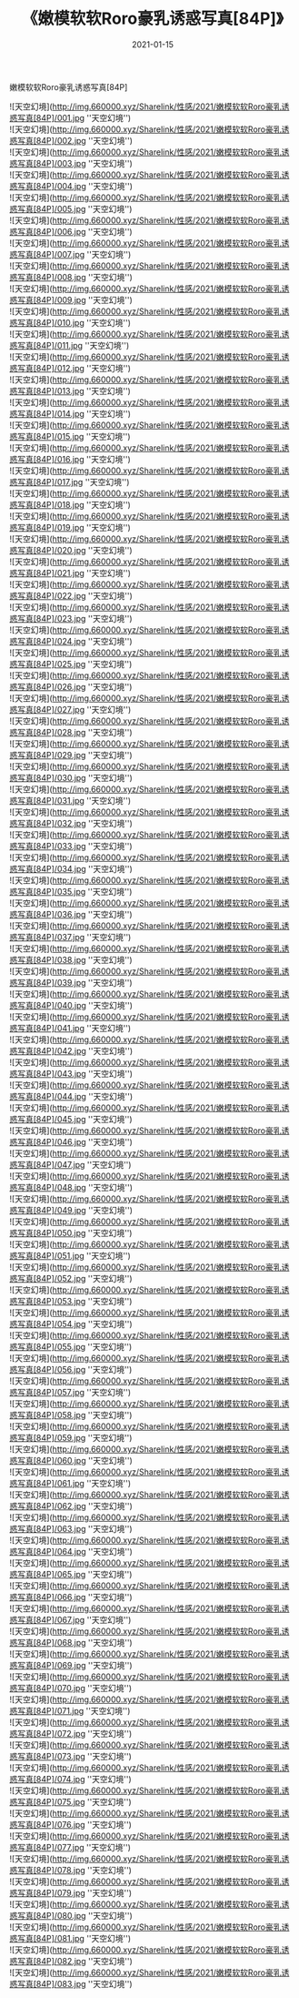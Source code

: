 ﻿---
layout: post
title:  《嫩模软软Roro豪乳诱惑写真[84P]》
date:   2021-01-15
img: http://img.660000.xyz/Sharelink/性感/2021/嫩模软软Roro豪乳诱惑写真[84P]/000.jpg
categories: [美女, 性感, 泳衣]
---

嫩模软软Roro豪乳诱惑写真[84P]



![天空幻境](http://img.660000.xyz/Sharelink/性感/2021/嫩模软软Roro豪乳诱惑写真[84P]/001.jpg ''天空幻境'') <br>
![天空幻境](http://img.660000.xyz/Sharelink/性感/2021/嫩模软软Roro豪乳诱惑写真[84P]/002.jpg ''天空幻境'') <br>
![天空幻境](http://img.660000.xyz/Sharelink/性感/2021/嫩模软软Roro豪乳诱惑写真[84P]/003.jpg ''天空幻境'') <br>
![天空幻境](http://img.660000.xyz/Sharelink/性感/2021/嫩模软软Roro豪乳诱惑写真[84P]/004.jpg ''天空幻境'') <br>
![天空幻境](http://img.660000.xyz/Sharelink/性感/2021/嫩模软软Roro豪乳诱惑写真[84P]/005.jpg ''天空幻境'') <br>
![天空幻境](http://img.660000.xyz/Sharelink/性感/2021/嫩模软软Roro豪乳诱惑写真[84P]/006.jpg ''天空幻境'') <br>
![天空幻境](http://img.660000.xyz/Sharelink/性感/2021/嫩模软软Roro豪乳诱惑写真[84P]/007.jpg ''天空幻境'') <br>
![天空幻境](http://img.660000.xyz/Sharelink/性感/2021/嫩模软软Roro豪乳诱惑写真[84P]/008.jpg ''天空幻境'') <br>
![天空幻境](http://img.660000.xyz/Sharelink/性感/2021/嫩模软软Roro豪乳诱惑写真[84P]/009.jpg ''天空幻境'') <br>
![天空幻境](http://img.660000.xyz/Sharelink/性感/2021/嫩模软软Roro豪乳诱惑写真[84P]/010.jpg ''天空幻境'') <br>
![天空幻境](http://img.660000.xyz/Sharelink/性感/2021/嫩模软软Roro豪乳诱惑写真[84P]/011.jpg ''天空幻境'') <br>
![天空幻境](http://img.660000.xyz/Sharelink/性感/2021/嫩模软软Roro豪乳诱惑写真[84P]/012.jpg ''天空幻境'') <br>
![天空幻境](http://img.660000.xyz/Sharelink/性感/2021/嫩模软软Roro豪乳诱惑写真[84P]/013.jpg ''天空幻境'') <br>
![天空幻境](http://img.660000.xyz/Sharelink/性感/2021/嫩模软软Roro豪乳诱惑写真[84P]/014.jpg ''天空幻境'') <br>
![天空幻境](http://img.660000.xyz/Sharelink/性感/2021/嫩模软软Roro豪乳诱惑写真[84P]/015.jpg ''天空幻境'') <br>
![天空幻境](http://img.660000.xyz/Sharelink/性感/2021/嫩模软软Roro豪乳诱惑写真[84P]/016.jpg ''天空幻境'') <br>
![天空幻境](http://img.660000.xyz/Sharelink/性感/2021/嫩模软软Roro豪乳诱惑写真[84P]/017.jpg ''天空幻境'') <br>
![天空幻境](http://img.660000.xyz/Sharelink/性感/2021/嫩模软软Roro豪乳诱惑写真[84P]/018.jpg ''天空幻境'') <br>
![天空幻境](http://img.660000.xyz/Sharelink/性感/2021/嫩模软软Roro豪乳诱惑写真[84P]/019.jpg ''天空幻境'') <br>
![天空幻境](http://img.660000.xyz/Sharelink/性感/2021/嫩模软软Roro豪乳诱惑写真[84P]/020.jpg ''天空幻境'') <br>
![天空幻境](http://img.660000.xyz/Sharelink/性感/2021/嫩模软软Roro豪乳诱惑写真[84P]/021.jpg ''天空幻境'') <br>
![天空幻境](http://img.660000.xyz/Sharelink/性感/2021/嫩模软软Roro豪乳诱惑写真[84P]/022.jpg ''天空幻境'') <br>
![天空幻境](http://img.660000.xyz/Sharelink/性感/2021/嫩模软软Roro豪乳诱惑写真[84P]/023.jpg ''天空幻境'') <br>
![天空幻境](http://img.660000.xyz/Sharelink/性感/2021/嫩模软软Roro豪乳诱惑写真[84P]/024.jpg ''天空幻境'') <br>
![天空幻境](http://img.660000.xyz/Sharelink/性感/2021/嫩模软软Roro豪乳诱惑写真[84P]/025.jpg ''天空幻境'') <br>
![天空幻境](http://img.660000.xyz/Sharelink/性感/2021/嫩模软软Roro豪乳诱惑写真[84P]/026.jpg ''天空幻境'') <br>
![天空幻境](http://img.660000.xyz/Sharelink/性感/2021/嫩模软软Roro豪乳诱惑写真[84P]/027.jpg ''天空幻境'') <br>
![天空幻境](http://img.660000.xyz/Sharelink/性感/2021/嫩模软软Roro豪乳诱惑写真[84P]/028.jpg ''天空幻境'') <br>
![天空幻境](http://img.660000.xyz/Sharelink/性感/2021/嫩模软软Roro豪乳诱惑写真[84P]/029.jpg ''天空幻境'') <br>
![天空幻境](http://img.660000.xyz/Sharelink/性感/2021/嫩模软软Roro豪乳诱惑写真[84P]/030.jpg ''天空幻境'') <br>
![天空幻境](http://img.660000.xyz/Sharelink/性感/2021/嫩模软软Roro豪乳诱惑写真[84P]/031.jpg ''天空幻境'') <br>
![天空幻境](http://img.660000.xyz/Sharelink/性感/2021/嫩模软软Roro豪乳诱惑写真[84P]/032.jpg ''天空幻境'') <br>
![天空幻境](http://img.660000.xyz/Sharelink/性感/2021/嫩模软软Roro豪乳诱惑写真[84P]/033.jpg ''天空幻境'') <br>
![天空幻境](http://img.660000.xyz/Sharelink/性感/2021/嫩模软软Roro豪乳诱惑写真[84P]/034.jpg ''天空幻境'') <br>
![天空幻境](http://img.660000.xyz/Sharelink/性感/2021/嫩模软软Roro豪乳诱惑写真[84P]/035.jpg ''天空幻境'') <br>
![天空幻境](http://img.660000.xyz/Sharelink/性感/2021/嫩模软软Roro豪乳诱惑写真[84P]/036.jpg ''天空幻境'') <br>
![天空幻境](http://img.660000.xyz/Sharelink/性感/2021/嫩模软软Roro豪乳诱惑写真[84P]/037.jpg ''天空幻境'') <br>
![天空幻境](http://img.660000.xyz/Sharelink/性感/2021/嫩模软软Roro豪乳诱惑写真[84P]/038.jpg ''天空幻境'') <br>
![天空幻境](http://img.660000.xyz/Sharelink/性感/2021/嫩模软软Roro豪乳诱惑写真[84P]/039.jpg ''天空幻境'') <br>
![天空幻境](http://img.660000.xyz/Sharelink/性感/2021/嫩模软软Roro豪乳诱惑写真[84P]/040.jpg ''天空幻境'') <br>
![天空幻境](http://img.660000.xyz/Sharelink/性感/2021/嫩模软软Roro豪乳诱惑写真[84P]/041.jpg ''天空幻境'') <br>
![天空幻境](http://img.660000.xyz/Sharelink/性感/2021/嫩模软软Roro豪乳诱惑写真[84P]/042.jpg ''天空幻境'') <br>
![天空幻境](http://img.660000.xyz/Sharelink/性感/2021/嫩模软软Roro豪乳诱惑写真[84P]/043.jpg ''天空幻境'') <br>
![天空幻境](http://img.660000.xyz/Sharelink/性感/2021/嫩模软软Roro豪乳诱惑写真[84P]/044.jpg ''天空幻境'') <br>
![天空幻境](http://img.660000.xyz/Sharelink/性感/2021/嫩模软软Roro豪乳诱惑写真[84P]/045.jpg ''天空幻境'') <br>
![天空幻境](http://img.660000.xyz/Sharelink/性感/2021/嫩模软软Roro豪乳诱惑写真[84P]/046.jpg ''天空幻境'') <br>
![天空幻境](http://img.660000.xyz/Sharelink/性感/2021/嫩模软软Roro豪乳诱惑写真[84P]/047.jpg ''天空幻境'') <br>
![天空幻境](http://img.660000.xyz/Sharelink/性感/2021/嫩模软软Roro豪乳诱惑写真[84P]/048.jpg ''天空幻境'') <br>
![天空幻境](http://img.660000.xyz/Sharelink/性感/2021/嫩模软软Roro豪乳诱惑写真[84P]/049.jpg ''天空幻境'') <br>
![天空幻境](http://img.660000.xyz/Sharelink/性感/2021/嫩模软软Roro豪乳诱惑写真[84P]/050.jpg ''天空幻境'') <br>
![天空幻境](http://img.660000.xyz/Sharelink/性感/2021/嫩模软软Roro豪乳诱惑写真[84P]/051.jpg ''天空幻境'') <br>
![天空幻境](http://img.660000.xyz/Sharelink/性感/2021/嫩模软软Roro豪乳诱惑写真[84P]/052.jpg ''天空幻境'') <br>
![天空幻境](http://img.660000.xyz/Sharelink/性感/2021/嫩模软软Roro豪乳诱惑写真[84P]/053.jpg ''天空幻境'') <br>
![天空幻境](http://img.660000.xyz/Sharelink/性感/2021/嫩模软软Roro豪乳诱惑写真[84P]/054.jpg ''天空幻境'') <br>
![天空幻境](http://img.660000.xyz/Sharelink/性感/2021/嫩模软软Roro豪乳诱惑写真[84P]/055.jpg ''天空幻境'') <br>
![天空幻境](http://img.660000.xyz/Sharelink/性感/2021/嫩模软软Roro豪乳诱惑写真[84P]/056.jpg ''天空幻境'') <br>
![天空幻境](http://img.660000.xyz/Sharelink/性感/2021/嫩模软软Roro豪乳诱惑写真[84P]/057.jpg ''天空幻境'') <br>
![天空幻境](http://img.660000.xyz/Sharelink/性感/2021/嫩模软软Roro豪乳诱惑写真[84P]/058.jpg ''天空幻境'') <br>
![天空幻境](http://img.660000.xyz/Sharelink/性感/2021/嫩模软软Roro豪乳诱惑写真[84P]/059.jpg ''天空幻境'') <br>
![天空幻境](http://img.660000.xyz/Sharelink/性感/2021/嫩模软软Roro豪乳诱惑写真[84P]/060.jpg ''天空幻境'') <br>
![天空幻境](http://img.660000.xyz/Sharelink/性感/2021/嫩模软软Roro豪乳诱惑写真[84P]/061.jpg ''天空幻境'') <br>
![天空幻境](http://img.660000.xyz/Sharelink/性感/2021/嫩模软软Roro豪乳诱惑写真[84P]/062.jpg ''天空幻境'') <br>
![天空幻境](http://img.660000.xyz/Sharelink/性感/2021/嫩模软软Roro豪乳诱惑写真[84P]/063.jpg ''天空幻境'') <br>
![天空幻境](http://img.660000.xyz/Sharelink/性感/2021/嫩模软软Roro豪乳诱惑写真[84P]/064.jpg ''天空幻境'') <br>
![天空幻境](http://img.660000.xyz/Sharelink/性感/2021/嫩模软软Roro豪乳诱惑写真[84P]/065.jpg ''天空幻境'') <br>
![天空幻境](http://img.660000.xyz/Sharelink/性感/2021/嫩模软软Roro豪乳诱惑写真[84P]/066.jpg ''天空幻境'') <br>
![天空幻境](http://img.660000.xyz/Sharelink/性感/2021/嫩模软软Roro豪乳诱惑写真[84P]/067.jpg ''天空幻境'') <br>
![天空幻境](http://img.660000.xyz/Sharelink/性感/2021/嫩模软软Roro豪乳诱惑写真[84P]/068.jpg ''天空幻境'') <br>
![天空幻境](http://img.660000.xyz/Sharelink/性感/2021/嫩模软软Roro豪乳诱惑写真[84P]/069.jpg ''天空幻境'') <br>
![天空幻境](http://img.660000.xyz/Sharelink/性感/2021/嫩模软软Roro豪乳诱惑写真[84P]/070.jpg ''天空幻境'') <br>
![天空幻境](http://img.660000.xyz/Sharelink/性感/2021/嫩模软软Roro豪乳诱惑写真[84P]/071.jpg ''天空幻境'') <br>
![天空幻境](http://img.660000.xyz/Sharelink/性感/2021/嫩模软软Roro豪乳诱惑写真[84P]/072.jpg ''天空幻境'') <br>
![天空幻境](http://img.660000.xyz/Sharelink/性感/2021/嫩模软软Roro豪乳诱惑写真[84P]/073.jpg ''天空幻境'') <br>
![天空幻境](http://img.660000.xyz/Sharelink/性感/2021/嫩模软软Roro豪乳诱惑写真[84P]/074.jpg ''天空幻境'') <br>
![天空幻境](http://img.660000.xyz/Sharelink/性感/2021/嫩模软软Roro豪乳诱惑写真[84P]/075.jpg ''天空幻境'') <br>
![天空幻境](http://img.660000.xyz/Sharelink/性感/2021/嫩模软软Roro豪乳诱惑写真[84P]/076.jpg ''天空幻境'') <br>
![天空幻境](http://img.660000.xyz/Sharelink/性感/2021/嫩模软软Roro豪乳诱惑写真[84P]/077.jpg ''天空幻境'') <br>
![天空幻境](http://img.660000.xyz/Sharelink/性感/2021/嫩模软软Roro豪乳诱惑写真[84P]/078.jpg ''天空幻境'') <br>
![天空幻境](http://img.660000.xyz/Sharelink/性感/2021/嫩模软软Roro豪乳诱惑写真[84P]/079.jpg ''天空幻境'') <br>
![天空幻境](http://img.660000.xyz/Sharelink/性感/2021/嫩模软软Roro豪乳诱惑写真[84P]/080.jpg ''天空幻境'') <br>
![天空幻境](http://img.660000.xyz/Sharelink/性感/2021/嫩模软软Roro豪乳诱惑写真[84P]/081.jpg ''天空幻境'') <br>
![天空幻境](http://img.660000.xyz/Sharelink/性感/2021/嫩模软软Roro豪乳诱惑写真[84P]/082.jpg ''天空幻境'') <br>
![天空幻境](http://img.660000.xyz/Sharelink/性感/2021/嫩模软软Roro豪乳诱惑写真[84P]/083.jpg ''天空幻境'') <br>